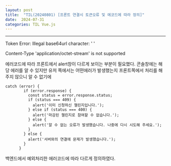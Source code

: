 ```yaml
---
layout: post
title:  "TIL(20240801) [프론트 연결시 토큰오류 및 에코드에 따라 정의]"
date:  2024-07-31
categories: TIL Vue.js
---
```


----------------------------------------------------------------------------

Token Error: Illegal base64url character: ' '



 Content-Type 'application/octet-stream' is not supported

 에러코드에 따라 프론트에서 alert창이 다르게 보이는 부분이 필요했다. 콘솔창에는 해당 에러를 알 수 있지만 유저 쪽에서는 어떤에러가 발생했는지 프론트쪽에서 처리를 해주지 않으니 알 수 없기에 

```
catch (error) {
        if (error.response) {
          const status = error.response.status;
          if (status === 409) {
            alert('이미 신청하신 챌린지입니다.');
          } else if (status === 400) {
            alert('마감된 챌린지로 참여할 수 없습니다.');
          } else {
            alert('알 수 없는 오류가 발생했습니다. 나중에 다시 시도해 주세요.');
          }
        } else {
          alert('서버와의 연결에 문제가 발생했습니다.');
        }
      }
```

백엔드에서 예외처리한 에러코드에 따라 다르게 정의하였다.